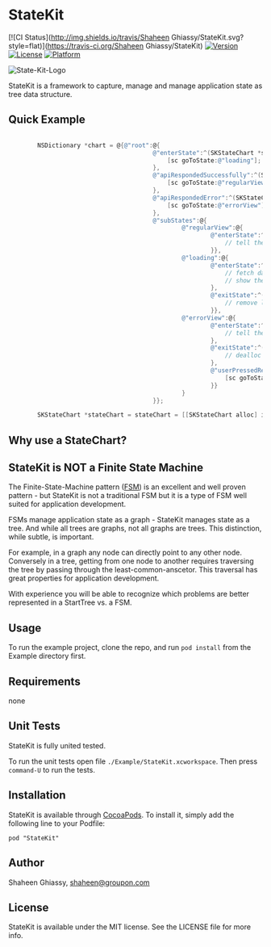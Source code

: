 # StateKit

[![CI Status](http://img.shields.io/travis/Shaheen Ghiassy/StateKit.svg?style=flat)](https://travis-ci.org/Shaheen Ghiassy/StateKit)
[![Version](https://img.shields.io/cocoapods/v/StateKit.svg?style=flat)](http://cocoadocs.org/docsets/StateKit)
[![License](https://img.shields.io/cocoapods/l/StateKit.svg?style=flat)](http://cocoadocs.org/docsets/StateKit)
[![Platform](https://img.shields.io/cocoapods/p/StateKit.svg?style=flat)](http://cocoadocs.org/docsets/StateKit)

![State-Kit-Logo](http://lnk.ghiassy.com/1CnHYv9)



StateKit is a framework to capture, manage and manage application state as tree data structure.

## Quick Example

```objective-c

        NSDictionary *chart = @{@"root":@{
                                        @"enterState":^(SKStateChart *sc) {
                                            [sc goToState:@"loading"];
                                        },
                                        @"apiRespondedSuccessfully":^(SKStateChart *sc) {
                                            [sc goToState:@"regularView"];
                                        },
                                        @"apiRespondedError":^(SKStateChart *sc) {
                                            [sc goToState:@"errorView"];
                                        },
                                        @"subStates":@{
                                                @"regularView":@{
                                                        @"enterState":^(SKStateChart *sc) {
                                                            // tell the view to show data
                                                        }},
                                                @"loading":@{
                                                        @"enterState":^(SKStateChart *sc) {
                                                            // fetch data from the api
                                                            // show the loading spinner
                                                        },
                                                        @"exitState":^(SKStateChart *sc) {
                                                            // remove loading spinner
                                                        }},
                                                @"errorView":@{
                                                        @"enterState":^(SKStateChart *sc) {
                                                            // tell the view to show the error view
                                                        },
                                                        @"exitState":^(SKStateChart *sc) {
                                                            // dealloc error view objects
                                                        },
                                                        @"userPressedRetryButton":^(SKStateChart *sc) {
                                                            [sc goToState:@"loading"];
                                                        }}
                                                }
                                        }};

        SKStateChart *stateChart = stateChart = [[SKStateChart alloc] initWithStateChart:chart];

```

## Why use a StateChart?

## StateKit is NOT a Finite State Machine

The Finite-State-Machine pattern ([FSM](http://en.wikipedia.org/wiki/Finite-state_machine)) is an excellent and well proven pattern - but StateKit is not a traditional FSM but it is a type of FSM well suited for application development.

FSMs manage application state as a graph - StateKit manages state as a tree. And while all trees are graphs, not all graphs are trees. This distinction, while subtle, is important. 

For example, in a graph any node can directly point to any other node. Conversely in a tree, getting from one node to another requires traversing the tree by passing through the least-common-anscetor. This traversal has great properties for application development. 

With experience you will be able to recognize which problems are better represented in a StartTree vs. a FSM.



## Usage

To run the example project, clone the repo, and run `pod install` from the Example directory first.

## Requirements

none

## Unit Tests

StateKit is fully united tested.

To run the unit tests open file `./Example/StateKit.xcworkspace`. Then press `command-U` to run the tests.

## Installation

StateKit is available through [CocoaPods](http://cocoapods.org). To install
it, simply add the following line to your Podfile:

    pod "StateKit"

## Author

Shaheen Ghiassy, shaheen@groupon.com

## License

StateKit is available under the MIT license. See the LICENSE file for more info.
